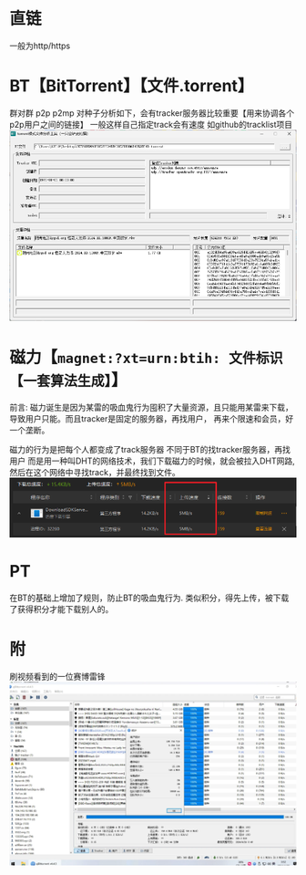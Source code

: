 # 直链
一般为http/https
# BT【BitTorrent】【文件.torrent】
群对群 p2p p2mp
对种子分析如下，会有tracker服务器比较重要【用来协调各个p2p用户之间的链接】 一般这样自己指定track会有速度 
如github的tracklist项目
![image-202410195337106.png|500](00_sync/00网络/直链_磁力_种子_BT_PT/直链_磁力_种子_BT_PT/image-202410195337106.png)
# 磁力【`magnet:?xt=urn:btih: 文件标识【一套算法生成】`】
前言:
磁力诞生是因为某雷的吸血鬼行为囤积了大量资源，且只能用某雷来下载，导致用户只能。而且tracker是固定的服务器，再找用户， 再来个限速和会员，好一个垄断。

磁力的行为是把每个人都变成了track服务器 不同于BT的找tracker服务器，再找用户 而是用一种叫DHT的网络技术，我们下载磁力的时候，就会被拉入DHT网路,然后在这个网络中寻找track，并最终找到文件。
![image-20241019659434.png](00_sync/00网络/直链_磁力_种子_BT_PT/直链_磁力_种子_BT_PT/image-20241019659434.png)
# PT
在BT的基础上增加了规则，防止BT的吸血鬼行为. 
类似积分，得先上传，被下载了获得积分才能下载别人的。
# 附
刷视频看到的一位赛博雷锋
![image-202410191051227.png|500](00_sync/00%E7%BD%91%E7%BB%9C/%E7%9B%B4%E9%93%BE_%E7%A3%81%E5%8A%9B_%E7%A7%8D%E5%AD%90_BT_PT/%E7%9B%B4%E9%93%BE_%E7%A3%81%E5%8A%9B_%E7%A7%8D%E5%AD%90_BT_PT/image-202410191051227.png)

